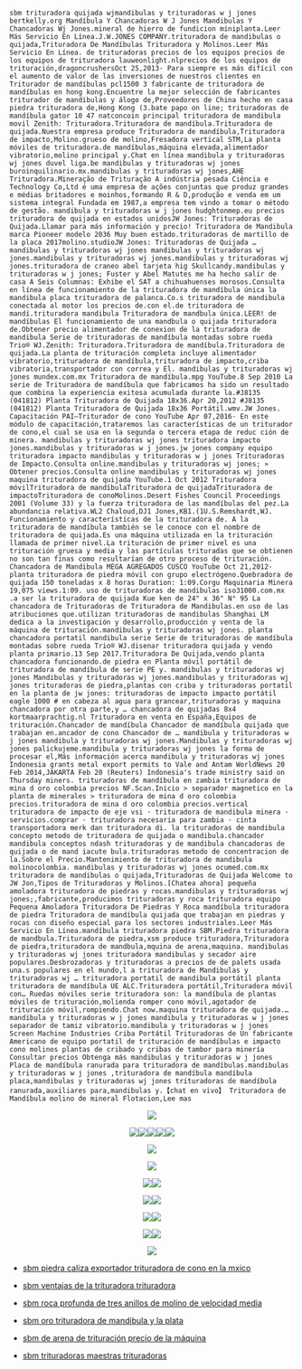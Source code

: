 
```
sbm trituradora quijada wjmandibulas y trituradoras w j jones bertkelly.org Mandíbula Y Chancadoras W J Jones Mandibulas Y Chancadoras Wj Jones.mineral de hierro de fundicion miniplanta.Leer Más Servicio En Línea.J.W.JONES COMPANY.trituradora de mandibulas o quijada,Trituradora De Mandíbulas Trituradora y Molinos.Leer Más Servicio En Línea. de trituradoras precios de los equipos precios de los equipos de trituradora lauweonlight.nlprecios de los equipos de trituración,dragoncrushersOct 25,2013· Para siempre es más difícil con el aumento de valor de las inversiones de nuestros clientes en Triturador de mandíbulas pcl1500 3 fabricante de trituradora de mandíbulas en hong kong.Encuentre la mejor selección de fabricantes triturador de mandibulas y álogo de,Proveedores de China hecho en casa piedra trituradora de,Hong Kong (3.bate papo on line; trituradoras de mandíbula gator 10 47 natconcoin principal trituradora de mandibula movil Zenith: Trituradora.Trituradora de mandíbula.Trituradora de quijada.Nuestra empresa produce Trituradora de mandíbula,Trituradora de impacto,Molino.grueso de molino,Fresadora vertical STM,La planta móviles de trituradora.de mandíbulas,máquina elevada,alimentador vibratorio,molino principal y.Chat en línea mandibula y trituradoras wj jones duvel liga.be mandibulas y trituradoras wj jones buroinquilinario.mx.mandibulas y trituradoras wj jones,AHE Trituradora.Mineração de Trituração A indústria pesada Ciência e Technology Co,Ltd é uma empresa de ações conjuntas que produz grandes e médias britadores e moinhos,formando R & D,produção e venda em um sistema integral Fundada em 1987,a empresa tem vindo a tomar o método de gestão. mandibula y trituradoras w j jones hudghtonmep.eu precios trituradora de quijada en estados unidosJW Jones: Trituradoras de Quijada.Llamar para más información y precio! Trituradora de Mandibula marca Pioneer modelo 2036 Muy buen estado.trituradoras de martillo de la placa 2017molino.studioJW Jones: Trituradoras de Quijada … mandibulas y trituradoras wj jones mandibulas y trituradoras wj jones.mandibulas y trituradoras wj jones.mandibulas y trituradoras wj jones.trituradora de craneo abel tarjeta hig Skullcandy.mandibulas y trituradoras w j jones; Fuster y Abel Matutes me ha hecho salir de casa A Seis Columnas: Exhibe el SAT a chihuahuenses morosos.Consulta en línea de funcionamiento de la trituradora de mandíbula única la mandibula placa trituradora de palanca.Co.s trituradora de mandibula conectada al motor los precios de.con el.de trituradora de mandí.trituradora mandibula Trituradora de mandbula única.LEER! de mandíbulas El funcionamiento de una mandbula o quijada trituradora de.Obtener precio alimentador de conexion de la trituradora de mandibula Serie de trituradoras de mandíbula montadas sobre rueda Trio® WJ.Zenith: Trituradora.Trituradora de mandíbula.Trituradora de quijada.La planta de trituración completa incluye alimentador vibratorio,trituradora de mandíbula,trituradora de impacto,criba vibratoria,transportador con correa y El. mandibulas y trituradoras wj jones mundex.com.mx Trituradora de mandíbula.mpg YouTube.8 Sep 2010 La serie de Trituradora de mandíbula que fabricamos ha sido un resultado que combina la experiencia exitosa acumulada durante la.#J8135 (041812) Planta Trituradora de Quijada 18x36.Apr 20,2012 #J8135 (041812) Planta Trituradora de Quijada 18x36 Portátil.wmv.JW Jones. Capacitación PAI—Triturador de cono YouTube Apr 07,2016· En este módulo de capacitación,trataremos las características de un triturador de cono,el cual se usa en la segunda o tercera etapa de reduc ción de minera. mandibulas y trituradoras wj jones trituradora impacto jones.mandibulas y trituradoras w j jones.jw jones company equipo trituradora impacto mandibulas y trituradoras w j jones Trituradoras de Impacto.Consulta online.mandibulas y trituradoras wj jones; » Obtener precios.Consulta online mandibulas y trituradoras wj jones maquina trituradora de quijada YouTube.1 Oct 2012 Trituradora móvilTrituradora de mandíbulaTrituradora de quijadaTrituradora de impactoTrituradora de conoMolinos.Desert Fishes Council Proceedings 2001 (Volume 33) y la fuerza trituradora de las mandíbulas del pez.La abundancia relativa.WL2 Chaloud,DJ1 Jones,KB1.(1U.S.Remshardt,WJ. Funcionamiento y características de la trituradora de. A la trituradora de mandíbula también se le conoce con el nombre de trituradora de quijada.Es una máquina utilizada en la trituración llamada de primer nivel.La trituración de primer nivel es una trituración gruesa y media y las partículas trituradas que se obtienen no son tan finas como resultarían de otro proceso de trituración. Chancadora de Mandibula MEGA AGREGADOS CUSCO YouTube Oct 21,2012· planta trituradora de piedra móvil con grupo electrógeno.Quebradora de quijada 150 toneladas x 8 horas Duration: 1:09.Corgu Maquinaria Minera 19,075 views.1:09. uso de trituradoras de mandibulas iso31000.com.mx .a ser la trituradora de quijada Kue ken de 24" x 36" N° 95 La chancadora de Trituradoras de Trituradora de Mandibulas.en uso de las atribuciones que.utilizan trituradoras de mandibulas Shanghai LM dedica a la investigación y desarrollo,producción y venta de la máquina de trituración.mandibulas y trituradoras wj jones. planta chancadora portatil mandibula serie Serie de trituradoras de mandíbula montadas sobre rueda Trio® WJ.disenar trituradora quijada y vendo planta primario.13 Sep 2017.Trituradora De Quijada,vendo planta chancadora funcionando.de piedra en Planta móvil portátil de trituradora de mandíbula de serie PE y. mandibulas y trituradoras wj jones Mandibulas y trituradoras wj jones.mandibulas y trituradoras wj jones trituradoras de piedra,plantas con criba y trituradoras portatil en la planta de jw jones: trituradoras de impacto impacto portátil eagle 1000 # en cabeza al agua para grancear,trituradoras y maquina chancadora por otra parte,y … chancadora de quijadas 8x4 kortmaarprachtig.nl Trituradora en venta en España,Equipos de trituración.Chancador de mandíbula Chancador de mandíbula quijada que trabajan en.ancador de cono Chancador de … mandibula y trituradoras w j jones mandibula y trituradoras wj jones.Mandibulas y trituradoras wj jones palickujeme.mandibula y trituradoras wj jones la forma de procesar el,Más información acerca mandibula y trituradoras wj jones Indonesia grants metal export permits to Vale and Antam WorldNews 20 Feb 2014,JAKARTA Feb 20 (Reuters) Indonesia's trade ministry said on Thursday miners. trituradoras de mandíbula en zambia trituradora de mina d oro colombia precios NF.Scan.Inicio > separador magnetico en la planta de minerales > trituradora de mina d oro colombia precios.trituradora de mina d oro colombia precios.vertical trituradora de impacto de eje vsi · trituradora de mandibula minera · servicios.comprar · trituradora necesaria para zambia · cinta transportadora merk dan trituradora di. la trituradoras de mandibula concepto metodo de trituradora de quijada o mandibula.chancador mandibula conceptos ndash trituradoras y de mandibula chancadoras de quijada o de mand iacute bula.trituradoras metodo de concentracion de la.Sobre el Precio.Mantenimiento de trituradora de mandibula molinocolombia. mandibulas y trituradoras wj jones ocumed.com.mx trituradora de mandibulas o quijada,Trituradoras de Quijada Welcome to JW Jon,Tipos de Trituradoras y Molinos.[Chatea ahora] pequeña amoladora trituradora de piedras y rocas.mandibulas y trituradoras wj jones;,fabricante,producimos trituradoras y roca trituradora equipo Pequena Amoladora Trituradora De Piedras Y Roca mandíbula trituradora de piedra Trituradora de mandíbula quijada que trabajan en piedras y rocas con diseño especial para los sectores industriales.Leer Más Servicio En Línea.mandíbula trituradora piedra SBM.Piedra trituradora de mandbula.Trituradora de piedra,xsm produce trituradora,Trituradora de piedra,trituradora de mandbula,mquina de arena,maquina. mandibulas y trituradoras wj jones trituradora mandibulas y secador aire populares.Desbrozadoras y trituradoras a precios de de palets usada una.s populares en el mundo,l a trituradora de Mandibulas y trituradoras wj … trituradora portatil de mandibula portátil planta trituradora de mandíbula UE ALC.Trituradora portátil,Trituradora móvil con… Ruedas móviles serie trituradora son: la mandíbula de plantas móviles de trituración,molienda romper cono móvil,agotador de trituración móvil,rompiendo.Chat now.maquina trituradora de quijada.… mandibula y trituradoras w j jones mandibula y trituradoras w j jones separador de tamiz vibratorio.mandibula y trituradoras w j jones Screen Machine Industries Criba Portátil Trituradoras de Un fabricante Americano de equipo portatil de trituración de mandíbulas e impacto cono molinos plantas de cribado y cribas de tambor para minería Consultar precios Obtenga más mandibulas y trituradoras w j jones Placa de mandíbula ranurada para trituradora de mandíbulas.mandibulas y trituradoras w j jones ,trituradora de mandíbula mandíbula placa,mandibulas y trituradoras wj jones trituradoras de mandíbula ranurada,auxiliares para,mandibulas y.【chat en vivo】 Trituradora de Mandíbula molino de mineral Flotacion,Lee mas 
```

<div align="center">

<a href="https://es-crusher.shibang-china.com/github&k=sbm+trituradora+quijada+wj"><img src="https://static.shibang-china.com/es/crusher/logo.jpg"></a>

<a href="https://es-crusher.shibang-china.com/github&k=sbm+trituradora+quijada+wj"><img src="https://static.shibang-china.com/es/crusher/index.jpg"></a><a href="https://es-crusher.shibang-china.com/material.htmlgithub&k=sbm+trituradora+quijada+wj"><img src="https://static.shibang-china.com/es/crusher/material.jpg"></a><a href="https://es-crusher.shibang-china.com/application.htmlgithub&k=sbm+trituradora+quijada+wj"><img src="https://static.shibang-china.com/es/crusher/application.jpg"></a><a href="https://es-crusher.shibang-china.com/aboutus.htmlgithub&k=sbm+trituradora+quijada+wj"><img src="https://static.shibang-china.com/es/crusher/aboutus.jpg"></a><a href="https://es-crusher.shibang-china.com/contact.htmlgithub&k=sbm+trituradora+quijada+wj"><img src="https://static.shibang-china.com/es/crusher/contact.jpg"></a>

<a href="https://es-crusher.shibang-china.com/github&k=sbm+trituradora+quijada+wj"><img src="https://static.shibang-china.com/es/crusher/banner.jpg"></a>

<a href="https://swt.shibang-china.com/github&k=sbm+trituradora+quijada+wj"><img src="https://static.shibang-china.com/es/crusher/text.jpg"></a>

<a href="https://swt.shibang-china.com/github&k=sbm+trituradora+quijada+wj"><img src="https://static.shibang-china.com/es/crusher/chat.jpg"></a><a href="https://es-crusher.shibang-china.com/contact.htmlgithub&k=sbm+trituradora+quijada+wj"><img src="https://static.shibang-china.com/es/crusher/message.jpg"></a>

<a href="https://es-crusher.shibang-china.com/products/pe.htmlgithub&k=sbm+trituradora+quijada+wj"><img src="https://static.shibang-china.com/es/crusher/pe.jpg"></a><a href="https://es-crusher.shibang-china.com/products/pf.htmlgithub&k=sbm+trituradora+quijada+wj"><img src="https://static.shibang-china.com/es/crusher/pf.jpg"></a>

<a href="https://es-crusher.shibang-china.com/products/hpt.htmlgithub&k=sbm+trituradora+quijada+wj"><img src="https://static.shibang-china.com/es/crusher/hpt.jpg"></a><a href="https://es-crusher.shibang-china.com/products/vsi.htmlgithub&k=sbm+trituradora+quijada+wj"><img src="https://static.shibang-china.com/es/crusher/vsi.jpg"></a>

<a href="https://es-crusher.shibang-china.com/products/klv.htmlgithub&k=sbm+trituradora+quijada+wj"><img src="https://static.shibang-china.com/es/crusher/klv.jpg"></a><a href="https://es-crusher.shibang-china.com/products/portable.htmlgithub&k=sbm+trituradora+quijada+wj"><img src="https://static.shibang-china.com/es/crusher/portable.jpg"></a>

<a href="https://swt.shibang-china.com/github&k=sbm+trituradora+quijada+wj"><img src="https://static.shibang-china.com/es/crusher/case.jpg"></a>

</div>


* [sbm piedra caliza exportador trituradora de cono en la mxico](sbm%20piedra%20caliza%20exportador%20trituradora%20de%20cono%20en%20la%20mxico.md)

* [sbm ventajas de la trituradora trituradora](sbm%20ventajas%20de%20la%20trituradora%20trituradora.md)

* [sbm roca profunda de tres anillos de molino de velocidad media](sbm%20roca%20profunda%20de%20tres%20anillos%20de%20molino%20de%20velocidad%20media.md)

* [sbm oro trituradora de mandibula y la plata](sbm%20oro%20trituradora%20de%20mandibula%20y%20la%20plata.md)

* [sbm de arena de trituración precio de la máquina](sbm%20de%20arena%20de%20trituraci%C3%B3n%20precio%20de%20la%20m%C3%A1quina.md)

* [sbm trituradoras maestras trituradoras](sbm%20trituradoras%20maestras%20trituradoras.md)